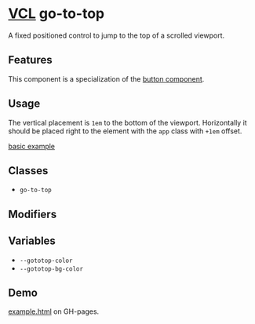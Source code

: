 # [VCL](https://vcl.github.io/) go-to-top

A fixed positioned control to jump to the top of a scrolled viewport.

## Features

This component is a specialization of the
[button component](https://github.com/vcl/button).

## Usage

The vertical placement is `1em` to the bottom of the viewport.
Horizontally it should be placed right to the element with
the `app` class with `+1em` offset.

[basic example](/demo/example.html)

## Classes

- `go-to-top`

## Modifiers

## Variables

- `--gototop-color`
- `--gototop-bg-color`

## Demo

[example.html](/demo/example.html) on GH-pages.

